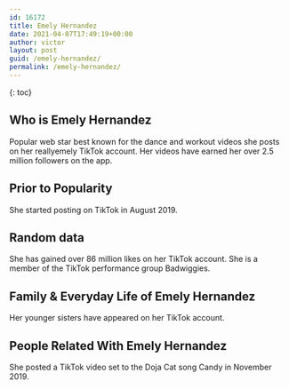 ```yaml
---
id: 16172
title: Emely Hernandez
date: 2021-04-07T17:49:19+00:00
author: victor
layout: post
guid: /emely-hernandez/
permalink: /emely-hernandez/
---
```



{: toc}


## Who is Emely Hernandez



Popular web star best known for the dance and workout videos she posts on her reallyemely TikTok account. Her videos have earned her over 2.5 million followers on the app. 

                
                
                
## Prior to Popularity



She started posting on TikTok in August 2019. 

                
                
                
## Random data



She has gained over 86 million likes on her TikTok account. She is a member of the TikTok performance group Badwiggies.

                
                
                
## Family & Everyday Life of Emely Hernandez



Her younger sisters have appeared on her TikTok account. 

                
                
                
## People Related With Emely Hernandez



She posted a TikTok video set to the Doja Cat song Candy in November 2019.

                
              
            
          
          
          
